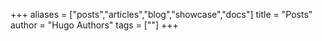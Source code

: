 +++
aliases = ["posts","articles","blog","showcase","docs"]
title = "Posts"
author = "Hugo Authors"
tags = [""]
+++
